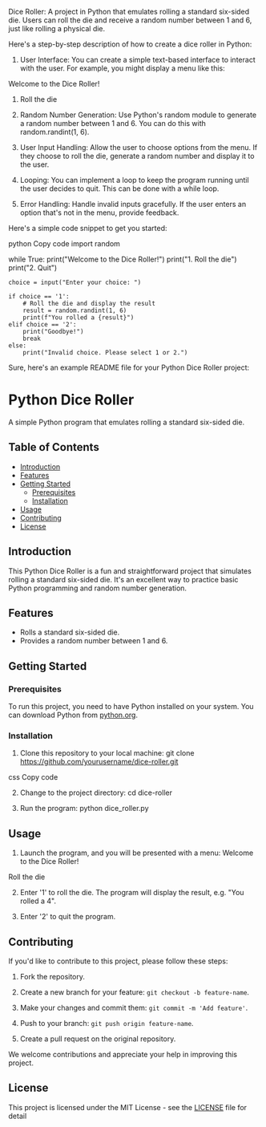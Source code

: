 Dice Roller:
A project in Python that emulates rolling a standard six-sided die. Users can roll the die and receive a random number between 1 and 6, just like rolling a physical die.

Here's a step-by-step description of how to create a dice roller in Python:

1. User Interface:
You can create a simple text-based interface to interact with the user. For example, you might display a menu like this:

Welcome to the Dice Roller!
1. Roll the die
   
2. Random Number Generation:
Use Python's random module to generate a random number between 1 and 6. You can do this with random.randint(1, 6).

3. User Input Handling:
Allow the user to choose options from the menu. If they choose to roll the die, generate a random number and display it to the user.

4. Looping:
You can implement a loop to keep the program running until the user decides to quit. This can be done with a while loop.

5. Error Handling:
Handle invalid inputs gracefully. If the user enters an option that's not in the menu, provide feedback.

Here's a simple code snippet to get you started:

python
Copy code
import random

while True:
    print("Welcome to the Dice Roller!")
    print("1. Roll the die")
    print("2. Quit")

    choice = input("Enter your choice: ")

    if choice == '1':
        # Roll the die and display the result
        result = random.randint(1, 6)
        print(f"You rolled a {result}")
    elif choice == '2':
        print("Goodbye!")
        break
    else:
        print("Invalid choice. Please select 1 or 2.")
Sure, here's an example README file for your Python Dice Roller project:


# Python Dice Roller

A simple Python program that emulates rolling a standard six-sided die.

## Table of Contents
- [Introduction](#introduction)
- [Features](#features)
- [Getting Started](#getting-started)
  - [Prerequisites](#prerequisites)
  - [Installation](#installation)
- [Usage](#usage)
- [Contributing](#contributing)
- [License](#license)

## Introduction

This Python Dice Roller is a fun and straightforward project that simulates rolling a standard six-sided die. It's an excellent way to practice basic Python programming and random number generation.

## Features

- Rolls a standard six-sided die.
- Provides a random number between 1 and 6.

## Getting Started

### Prerequisites

To run this project, you need to have Python installed on your system. You can download Python from [python.org](https://www.python.org/downloads/).

### Installation

1. Clone this repository to your local machine:
git clone https://github.com/yourusername/dice-roller.git

css
Copy code

2. Change to the project directory:
cd dice-roller


3. Run the program:
python dice_roller.py


## Usage

1. Launch the program, and you will be presented with a menu:
Welcome to the Dice Roller!

Roll the die

2. Enter '1' to roll the die. The program will display the result, e.g. "You rolled a 4".

3. Enter '2' to quit the program.

## Contributing

If you'd like to contribute to this project, please follow these steps:

1. Fork the repository.

2. Create a new branch for your feature: `git checkout -b feature-name`.

3. Make your changes and commit them: `git commit -m 'Add feature'`.

4. Push to your branch: `git push origin feature-name`.

5. Create a pull request on the original repository.

We welcome contributions and appreciate your help in improving this project.

## License

This project is licensed under the MIT License - see the [LICENSE](LICENSE) file for detail


